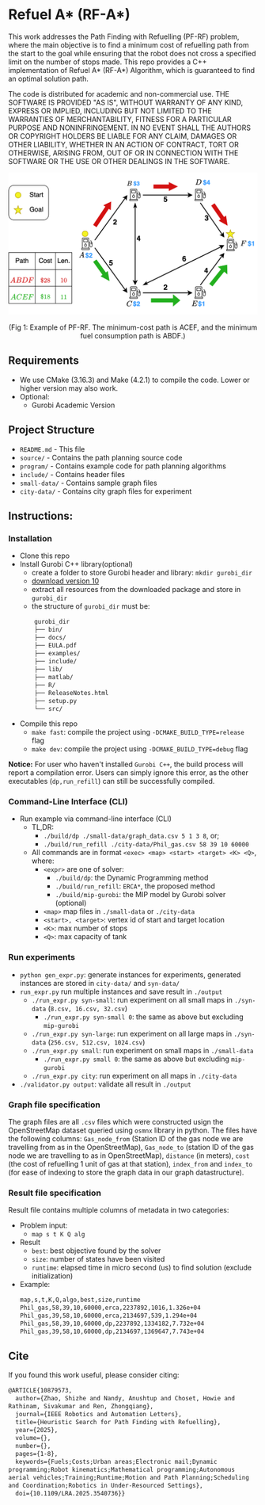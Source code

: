 # Refuel A* (RF-A*)
This work addresses the Path Finding with Refuelling (PF-RF) problem, where the main objective is to find a minimum cost of refuelling path from the start to the goal while ensuring that the robot does not cross a specified limit on the number of stops made.
This repo provides a C++ implementation of Refuel A\* (RF-A\*) Algorithm, which is guaranteed to find an optimal solution path.

The code is distributed for academic and non-commercial use.
THE SOFTWARE IS PROVIDED "AS IS", WITHOUT WARRANTY OF ANY KIND, EXPRESS OR
IMPLIED, INCLUDING BUT NOT LIMITED TO THE WARRANTIES OF MERCHANTABILITY,
FITNESS FOR A PARTICULAR PURPOSE AND NONINFRINGEMENT. IN NO EVENT SHALL THE
AUTHORS OR COPYRIGHT HOLDERS BE LIABLE FOR ANY CLAIM, DAMAGES OR OTHER
LIABILITY, WHETHER IN AN ACTION OF CONTRACT, TORT OR OTHERWISE, ARISING FROM,
OUT OF OR IN CONNECTION WITH THE SOFTWARE OR THE USE OR OTHER DEALINGS IN THE
SOFTWARE.


<p align="center">
    <img src="docs/rf-example.png" width="600" alt="A 100 agent MAPF-AA instances.">
    <p align="center">(Fig 1: Example of PF-RF. The minimum-cost path is ACEF, and the minimum fuel consumption path is ABDF.)</p>
</p>

## Requirements

* We use CMake (3.16.3) and Make (4.2.1) to compile the code. Lower or higher version may also work.
* Optional:
    * Gurobi Academic Version

## Project Structure

* `README.md` - This file
* `source/` - Contains the path planning source code
* `program/` - Contains example code for path planning algorithms
* `include/` - Contains header files
* `small-data/` - Contains sample graph files
* `city-data/` - Contains city graph files for experiment

## Instructions:

### Installation

* Clone this repo
* Install Gurobi C++ library(optional)
    * create a folder to store Gurobi header and library: `mkdir gurobi_dir`
    * [download version 10](https://www.gurobi.com/downloads/gurobi-software/)
    * extract all resources from the downloaded package and store in `gurobi_dir`
    * the structure of `gurobi_dir` must be:
    ```
        gurobi_dir
        ├── bin/
        ├── docs/
        ├── EULA.pdf
        ├── examples/
        ├── include/
        ├── lib/
        ├── matlab/
        ├── R/
        ├── ReleaseNotes.html
        ├── setup.py
        └── src/
    ```
* Compile this repo
    * `make fast`: compile the project using `-DCMAKE_BUILD_TYPE=release` flag
    * `make dev`: compile the project using `-DCMAKE_BUILD_TYPE=debug` flag

**Notice:** For user who haven't installed `Gurobi C++`, the build process will report a compilation error.
    Users can simply ignore this error, as the other executables (`dp,run_refill`) can still be successfully compiled.


### Command-Line Interface (CLI)

* Run example via command-line interface (CLI)
    * TL,DR: 
        * `./build/dp ./small-data/graph_data.csv 5 1 3 8`, or;
        * `./build/run_refill ./city-data/Phil_gas.csv 58 39 10 60000`
    * All commands are in format `<exec> <map> <start> <target> <K> <Q>`, where:
        * `<expr>` are one of solver: 
            * `./build/dp`: the Dynamic Programming method
            * `./build/run_refill`: `ERCA*`, the proposed method
            * `./build/mip-gurobi`: the MIP model by Gurobi solver (optional)
        * `<map>` map files in `./small-data` or `./city-data`
        * `<start>, <target>`: vertex id of start and target location
        * `<K>`: max number of stops
        * `<Q>`: max capacity of tank

### Run experiments
* `python gen_expr.py`: generate instances for experiments, generated instances are stored in `city-data/` and `syn-data/`
* `run_expr.py` run multiple instances and save result in `./output`
    * `./run_expr.py syn-small`: run experiment on all small maps in `./syn-data` (`8.csv, 16.csv, 32.csv`)
        * `./run_expr.py syn-small 0`: the same as above but excluding `mip-gurobi` 
    * `./run_expr.py syn-large`: run experiment on all large maps in `./syn-data` (`256.csv, 512.csv, 1024.csv`)
    * `./run_expr.py small`: run experiment on small maps in `./small-data`
        * `./run_expr.py small 0`: the same as above but excluding `mip-gurobi`
    * `./run_expr.py city`: run experiment on all maps in `./city-data`
* `./validator.py output`: validate all result in `./output`

### Graph file specification
The graph files are all `.csv` files which were constructed usign the OpenStreetMap dataset queried using `osmnx` library in python. The files have the following columns: `Gas_node_from` (Station ID of the gas node we are travelling from as in the OpenStreetMap), `Gas_node_to` (station ID of the gas node we are travelling to as in OpenStreetMap), `distance` (in meters), `cost` (the cost of refuelling 1 unit of gas at that station), `index_from` and `index_to` (for ease of indexing to store the graph data in our graph datastructure).

### Result file specification

Result file contains multiple columns of metadata in two categories: 
* Problem input:
    * `map s t K Q alg` 
* Result
    * `best`: best objective found by the solver
    * `size`: number of states have been visited
    * `runtime`: elapsed time in micro second (us) to find solution (exclude initialization)
* Example:
    ```csv
   map,s,t,K,Q,algo,best,size,runtime
   Phil_gas,58,39,10,60000,erca,2237892,1016,1.326e+04
   Phil_gas,39,58,10,60000,erca,2134697,539,1.294e+04
   Phil_gas,58,39,10,60000,dp,2237892,1334182,7.732e+04
   Phil_gas,39,58,10,60000,dp,2134697,1369647,7.743e+04
    ```
## Cite
If you found this work useful, please consider citing:
```
@ARTICLE{10879573,
  author={Zhao, Shizhe and Nandy, Anushtup and Choset, Howie and Rathinam, Sivakumar and Ren, Zhongqiang},
  journal={IEEE Robotics and Automation Letters}, 
  title={Heuristic Search for Path Finding with Refuelling}, 
  year={2025},
  volume={},
  number={},
  pages={1-8},
  keywords={Fuels;Costs;Urban areas;Electronic mail;Dynamic programming;Robot kinematics;Mathematical programming;Autonomous aerial vehicles;Training;Runtime;Motion and Path Planning;Scheduling and Coordination;Robotics in Under-Resourced Settings},
  doi={10.1109/LRA.2025.3540736}}
```
